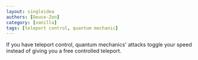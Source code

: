 ```yaml
---
layout: singleidea
authors: [Deuce-Zen]
category: [vanilla]
tags: [teleport control, quantum mechanic]
---
```

If you have teleport control, quantum mechanics' attacks toggle your speed instead of giving you a free controlled teleport.
